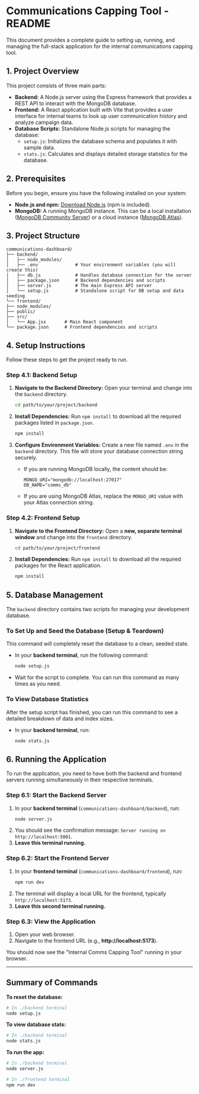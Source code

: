 # Communications Capping Tool - README

This document provides a complete guide to setting up, running, and managing the full-stack application for the internal communications capping tool.

## 1. Project Overview

This project consists of three main parts:
* **Backend:** A Node.js server using the Express framework that provides a REST API to interact with the MongoDB database.
* **Frontend:** A React application built with Vite that provides a user interface for internal teams to look up user communication history and analyze campaign data.
* **Database Scripts:** Standalone Node.js scripts for managing the database:
    * `setup.js`: Initializes the database schema and populates it with sample data.
    * `stats.js`: Calculates and displays detailed storage statistics for the database.

## 2. Prerequisites

Before you begin, ensure you have the following installed on your system:
* **Node.js and npm:** [Download Node.js](https://nodejs.org/) (npm is included).
* **MongoDB:** A running MongoDB instance. This can be a local installation ([MongoDB Community Server](https://www.mongodb.com/try/download/community)) or a cloud instance ([MongoDB Atlas](https://www.mongodb.com/cloud/atlas/register)).

## 3. Project Structure
```
communications-dashboard/
├── backend/
│   ├── node_modules/
│   ├── .env              # Your environment variables (you will create this)
│   ├── db.js             # Handles database connection for the server
│   ├── package.json      # Backend dependencies and scripts
│   ├── server.js         # The main Express API server
│   └── setup.js          # Standalone script for DB setup and data seeding
└── frontend/
├── node_modules/
├── public/
├── src/
│   └── App.jsx       # Main React component
└── package.json      # Frontend dependencies and scripts
```

## 4. Setup Instructions

Follow these steps to get the project ready to run.

### Step 4.1: Backend Setup

1.  **Navigate to the Backend Directory:**
    Open your terminal and change into the `backend` directory.
    ```bash
    cd path/to/your/project/backend
    ```

2.  **Install Dependencies:**
    Run `npm install` to download all the required packages listed in `package.json`.
    ```bash
    npm install
    ```

3.  **Configure Environment Variables:**
    Create a new file named `.env` in the `backend` directory. This file will store your database connection string securely.
    * If you are running MongoDB locally, the content should be:
        ```
        MONGO_URI="mongodb://localhost:27017"
        DB_NAME="comms_db"
        ```
    * If you are using MongoDB Atlas, replace the `MONGO_URI` value with your Atlas connection string.

### Step 4.2: Frontend Setup

1.  **Navigate to the Frontend Directory:**
    Open a **new, separate terminal window** and change into the `frontend` directory.
    ```bash
    cd path/to/your/project/frontend
    ```

2.  **Install Dependencies:**
    Run `npm install` to download all the required packages for the React application.
    ```bash
    npm install
    ```

## 5. Database Management

The `backend` directory contains two scripts for managing your development database.

### To Set Up and Seed the Database (Setup & Teardown)

This command will completely reset the database to a clean, seeded state.

* In your **backend terminal**, run the following command:
    ```bash
    node setup.js
    ```
* Wait for the script to complete. You can run this command as many times as you need.

### To View Database Statistics

After the setup script has finished, you can run this command to see a detailed breakdown of data and index sizes.

* In your **backend terminal**, run:
    ```bash
    node stats.js
    ```

## 6. Running the Application

To run the application, you need to have both the backend and frontend servers running simultaneously in their respective terminals.

### Step 6.1: Start the Backend Server

1.  In your **backend terminal** (`communications-dashboard/backend`), run:
    ```bash
    node server.js
    ```
2.  You should see the confirmation message: `Server running on http://localhost:5001`.
3.  **Leave this terminal running.**

### Step 6.2: Start the Frontend Server

1.  In your **frontend terminal** (`communications-dashboard/frontend`), run:
    ```bash
    npm run dev
    ```
2.  The terminal will display a local URL for the frontend, typically `http://localhost:5173`.
3.  **Leave this second terminal running.**

### Step 6.3: View the Application

1.  Open your web browser.
2.  Navigate to the frontend URL (e.g., **http://localhost:5173**).

You should now see the "Internal Comms Capping Tool" running in your browser.

---
## Summary of Commands

**To reset the database:**
```bash
# In ./backend terminal
node setup.js
```

**To view database stats:**
```bash
# In ./backend terminal
node stats.js
```

**To run the app:**
```bash
# In ./backend terminal
node server.js

# In ./frontend terminal
npm run dev
```